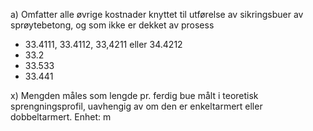 a) Omfatter alle øvrige kostnader knyttet til utførelse av sikringsbuer av sprøytebetong, og som ikke er dekket av prosess
-  33.4111, 33.4112, 33,4211 eller 34.4212
-  33.2
-  33.533
-  33.441

x) Mengden måles som lengde pr. ferdig bue målt i teoretisk sprengningsprofil, uavhengig av om den er enkeltarmert eller dobbeltarmert. Enhet: m


